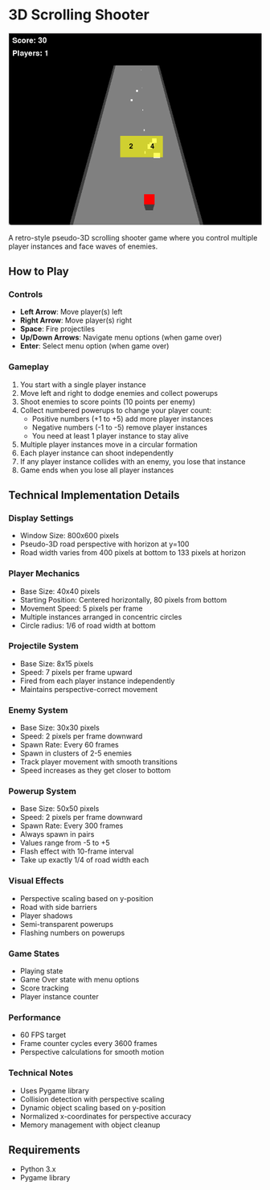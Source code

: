 # 3D Scrolling Shooter
![alt text](image.png)

A retro-style pseudo-3D scrolling shooter game where you control multiple player instances and face waves of enemies.

## How to Play

### Controls
- **Left Arrow**: Move player(s) left
- **Right Arrow**: Move player(s) right  
- **Space**: Fire projectiles
- **Up/Down Arrows**: Navigate menu options (when game over)
- **Enter**: Select menu option (when game over)

### Gameplay
1. You start with a single player instance
2. Move left and right to dodge enemies and collect powerups
3. Shoot enemies to score points (10 points per enemy)
4. Collect numbered powerups to change your player count:
   - Positive numbers (+1 to +5) add more player instances
   - Negative numbers (-1 to -5) remove player instances
   - You need at least 1 player instance to stay alive
5. Multiple player instances move in a circular formation
6. Each player instance can shoot independently
7. If any player instance collides with an enemy, you lose that instance
8. Game ends when you lose all player instances

## Technical Implementation Details

### Display Settings
- Window Size: 800x600 pixels
- Pseudo-3D road perspective with horizon at y=100
- Road width varies from 400 pixels at bottom to 133 pixels at horizon

### Player Mechanics
- Base Size: 40x40 pixels
- Starting Position: Centered horizontally, 80 pixels from bottom
- Movement Speed: 5 pixels per frame
- Multiple instances arranged in concentric circles
- Circle radius: 1/6 of road width at bottom

### Projectile System
- Base Size: 8x15 pixels
- Speed: 7 pixels per frame upward
- Fired from each player instance independently
- Maintains perspective-correct movement

### Enemy System
- Base Size: 30x30 pixels
- Speed: 2 pixels per frame downward
- Spawn Rate: Every 60 frames
- Spawn in clusters of 2-5 enemies
- Track player movement with smooth transitions
- Speed increases as they get closer to bottom

### Powerup System
- Base Size: 50x50 pixels
- Speed: 2 pixels per frame downward
- Spawn Rate: Every 300 frames
- Always spawn in pairs
- Values range from -5 to +5
- Flash effect with 10-frame interval
- Take up exactly 1/4 of road width each

### Visual Effects
- Perspective scaling based on y-position
- Road with side barriers
- Player shadows
- Semi-transparent powerups
- Flashing numbers on powerups

### Game States
- Playing state
- Game Over state with menu options
- Score tracking
- Player instance counter

### Performance
- 60 FPS target
- Frame counter cycles every 3600 frames
- Perspective calculations for smooth motion

### Technical Notes
- Uses Pygame library
- Collision detection with perspective scaling
- Dynamic object scaling based on y-position
- Normalized x-coordinates for perspective accuracy
- Memory management with object cleanup

## Requirements
- Python 3.x
- Pygame library
